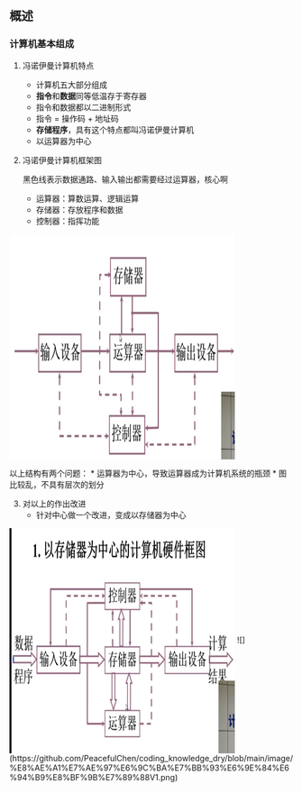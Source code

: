 
## 概述

### 计算机基本组成

1. 冯诺伊曼计算机特点
   * 计算机五大部分组成
   * **指令**和**数据**同等低温存于寄存器
   * 指令和数据都以二进制形式
   * 指令 = 操作码 + 地址码
   * **存储程序**，具有这个特点都叫冯诺伊曼计算机
   * 以运算器为中心
   
2. 冯诺伊曼计算机框架图

    黑色线表示数据通路、输入输出都需要经过运算器，核心啊

    * 运算器：算数运算、逻辑运算
    * 存储器：存放程序和数据
    * 控制器：指挥功能

<img src="https://github.com/PeacefulChen/coding_knowledge_dry/blob/main/image/%E5%86%AF%E8%AF%BA%E4%BC%8A%E6%9B%BC%E8%AE%A1%E7%AE%97%E6%9C%BA%E7%A1%AC%E4%BB%B6%E5%9B%BE.png" width = "400" height = "400" alt="冯诺伊曼计算机框架" align=center />


  以上结构有两个问题：
    * 运算器为中心，导致运算器成为计算机系统的瓶颈
    * 图比较乱，不具有层次的划分

3. 对以上的作出改进
    * 针对中心做一个改进，变成以存储器为中心


<img src="https://github.com/PeacefulChen/coding_knowledge_dry/blob/main/image/%E8%AE%A1%E7%AE%97%E6%9C%BA%E7%BB%93%E6%9E%84%E6%94%B9%E8%BF%9B%E7%89%88V1.png" width = "400" height = "400" alt="冯诺伊曼计算机框架" align=center />
![](https://github.com/PeacefulChen/coding_knowledge_dry/blob/main/image/%E8%AE%A1%E7%AE%97%E6%9C%BA%E7%BB%93%E6%9E%84%E6%94%B9%E8%BF%9B%E7%89%88V1.png)


 
 
      

